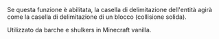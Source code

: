 Se questa funzione è abilitata, la casella di delimitazione dell'entità agirà come la casella di delimitazione di un blocco (collisione solida).

Utilizzato da barche e shulkers in Minecraft vanilla.